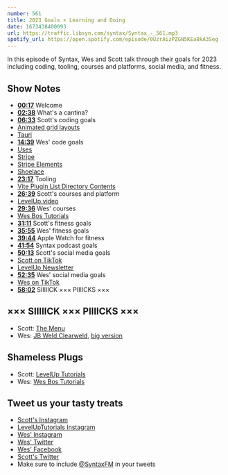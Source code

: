 ```yaml
---
number: 561
title: 2023 Goals × Learning and Doing
date: 1673438400093
url: https://traffic.libsyn.com/syntax/Syntax_-_561.mp3
spotify_url: https://open.spotify.com/episode/0UzrAizPZGN5KEa8kA3Seg
---
```


In this episode of Syntax, Wes and Scott talk through their goals for 2023 including coding, tooling, courses and platforms, social media, and fitness.

## Show Notes

* **[00:17](#t=00:17)** Welcome
* **[02:38](#t=02:38)** What's a cantina?
* **[06:33](#t=06:33)** Scott's coding goals
* [Animated grid layouts](https://web.dev/css-animated-grid-layouts/)
* [Tauri](https://tauri.app)
* **[14:39](#t=14:39)** Wes' code goals
* [Uses](https://uses.tech)
* [Stripe](https://stripe.com)
* [Stripe Elements](https://stripe.com/payments/elements)
* [Shoelace](https://shoelace.style)
* **[23:17](#t=23:17)** Tooling
* [Vite Plugin List Directory Contents](https://www.npmjs.com/package/vite-plugin-list-directory-contents)
* **[26:39](#t=26:39)** Scott's courses and platform
* [LevelUp.video](https://levelup.video)
* **[29:36](#t=29:36)** Wes' courses
* [Wes Bos Tutorials](https://wesbos.com/courses)
* **[31:11](#t=31:11)** Scott's fitness goals
* **[35:55](#t=35:55)** Wes' fitness goals
* **[39:44](#t=39:44)** Apple Watch for fitness
* **[41:54](#t=41:54)** Syntax podcast goals
* **[50:13](#t=50:13)** Scott's social media goals
* [Scott on TikTok](https://www.tiktok.com/@leveluptuts)
* [LevelUp Newsletter](https://levelup.video/newsletter)
* **[52:35](#t=52:35)** Wes' social media goals
* [Wes on TikTok](https://www.tiktok.com/@wesbos)
* **[58:02](#t=58:02)** SIIIIICK ××× PIIIICKS ×××

## ××× SIIIIICK ××× PIIIICKS ×××

* Scott: [The Menu](https://letterboxd.com/film/the-menu-2022/)
* Wes: [JB Weld Clearweld](https://amzn.to/3GR4c0y), [big version](https://twitter.com/wesbos/status/1612472798689067008)

## Shameless Plugs

* Scott: [LevelUp Tutorials](https://levelup.video)
* Wes: [Wes Bos Tutorials](https://wesbos.com/courses)

## Tweet us your tasty treats

* [Scott's Instagram](https://www.instagram.com/stolinski/)
* [LevelUpTutorials Instagram](https://www.instagram.com/LevelUpTutorials/)
* [Wes' Instagram](https://www.instagram.com/wesbos/)
* [Wes' Twitter](https://twitter.com/wesbos)
* [Wes' Facebook](https://www.facebook.com/wesbos.developer)
* [Scott's Twitter](https://twitter.com/stolinski)
* Make sure to include [@SyntaxFM](https://twitter.com/SyntaxFM) in your tweets
